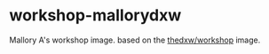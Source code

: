 # workshop-mallorydxw

Mallory A's workshop image. based on the [thedxw/workshop](https://github.com/dxw/workshop) image.
